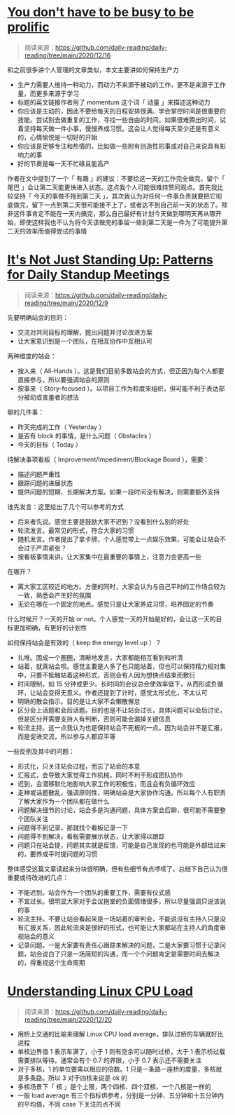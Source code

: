 # [You don't have to be busy to be prolific](https://thesephist.com/posts/momentum/)

> 阅读来源：https://github.com/daily-reading/daily-reading/tree/main/2020/12/16

和之前很多讲个人管理的文章类似，本文主要讲如何保持生产力

- 生产力需要人维持一种动力，而动力不来源于被动的工作，更不是来源于工作量，而更多来源于学习
- 标题的英文链接作者用了 momentum 这个词「 动量 」来描述这种动力
- 你应该是主动的，因此不要给每天的日程安排很满。学会掌控时间是很重要的技能。尝试别去做重复的工作，寻找一些自由的时间。如果很难腾出时间，试着坚持每天做一件小事，慢慢养成习惯。这会让人觉得每天至少还是有意义的，心情愉悦是一切好的开始
- 你应该是足够专注和热情的，比如做一些附有创造性的事或对自己来说具有影响力的事
- 好的节奏是每一天不忙碌且能高产

作者在文中提到了一个「 有趣 」的建议：不要给这一天的工作完全做完，留个「 尾巴 」会让第二天能更快进入状态。这点我个人可能很难持赞同观点。首先我比较坚持「 今天的事做不拖到第二天 」，其次我认为对任何一件事负责就要把它彻底做完，留下一点到第二天很可能接不上了，或者达不到自己前一天的状态了。除非这件事肯定不能在一天内搞完，那么自己最好有计划今天做到哪明天再从哪开始，即使这样我也不认为将今天该做完的事留一些到第二天是一件为了可能提升第二天的效率而值得尝试的事情

# [It's Not Just Standing Up: Patterns for Daily Standup Meetings](https://www.martinfowler.com/articles/itsNotJustStandingUp.html)

> 阅读来源：https://github.com/daily-reading/daily-reading/tree/main/2020/12/9

先要明确站会的目的：

- 交流对共同目标的理解，提出问题并讨论改进方案
- 让大家意识到是一个团队，在相互协作中互相认可

两种维度的站会：

- 按人来（ All-Hands ）。这是我们目前多数站会的方式，但正因为每个人都要直接参与，所以要强调站会的原则
- 按事来（ Story-focused ）。以项目工作为粒度来组织，但可能不利于表达部分被动或害羞者的想法

聊的几件事：

- 昨天完成的工作（ Yesterday ）
- 是否有 block 的事情，是什么问题（ Obstacles ）
- 今天的目标（ Today ）

待解决事项看板（ Improvement/Impediment/Blockage Board ），需要：

- 描述问题严重性
- 跟踪问题的进展状态
- 提供问题的短期、长期解决方案。如果一段时间没有解决，则需要额外支持

谁先发言：这里给出了几个可以参考的方式

- 后来者先说。感觉主要是鼓励大家不迟到？没看到什么别的好处
- 轮流发言。最常见的形式，符合大家的习惯
- 随机发言。作者提出了拿卡牌，个人感觉带上一点娱乐效果，可能会让站会不会过于严肃紧张？
- 按看板事情来讲。让大家集中在最重要的事情上，注意力会更高一些

在哪开？

- 离大家工区较近的地方。方便的同时，大家会认为与自己平时的工作场合较为一致，熟悉会产生好的氛围
- 无论在哪在一个固定的地点。感觉只是让大家养成习惯，培养固定的节奏

什么时候开？一天的开始 or not。个人感觉一天的开始是好的，会让这一天的目标更加明确，有更好的计划性

如何保持站会是有效的（ keep the energy level up ）？

- 扎堆。围成一个圈圈，清晰地发言，大家都能相互看到和听清
- 站着，就真站会呗。感觉主要是人多了也只能站着，但也可以保持精力相对集中，只要不抵触站着这种形式，否则会有人因为想快点结束而敷衍
- 时间限制，如 15 分钟或更少。长时间的会议总会使效率低下，从而形成负循环，让站会变得无意义。作者还提到了计时，感觉太形式化，不太认可
- 明确的散会指示。目的是让大家不会懒散懈怠
- 区分会上话题和会后话题。目的也是不让站会过长，具体问题可以会后讨论，但是区分开需要支持人有判断，否则可能会漏掉关键信息
- 轮流主持。这一点我认为也是保持站会不死板的一点。因为站会并不是汇报，而是促进交流，所以参与人都应平等

一些反例及其中的问题：

- 形式化，只关注站会过程，而忘了站会的本意
- 汇报式，会导致大家觉得工作机械，同时不利于形成团队协作
- 迟到，会潜移默化地影响大家工作的积极性，而且会有负循环效应
- 走神或话题散乱，强调原则性，明确站会是大家协作沟通，所以每个人有职责了解大家作为一个团队都在做什么
- 问题解决细节的讨论，站会多是沟通问题，具体方案会后聊，很可能不需要整个团队关注
- 问题得不到记录，那就找个看板记录一下
- 问题得不到解决，看板需要展示状态，让大家得以跟踪
- 问题只在站会提，问题其实就是反馈，可能是自己发现的也可能是外部给过来的，要养成平时提问题的习惯

整体感受这篇文章读起来分块很明确，但有些细节有点啰嗦了。总结下自己认为很重要或待改进的几点：

- 不能迟到。站会作为一个团队的重要工作，需要有仪式感
- 不宜过长。很明显大家对于会议拖堂的负面情绪很多，所以尽量强调只说该说的事
- 轮流主持。不要让站会看起来是一场站着的审判会，不能说没有主持人只是没有汇报关系，因此轮流来是很好的形式，也可能让大家都站在主持人的角度审视站会的意义
- 记录问题。一是大家要有责任心跟踪未解决的问题，二是大家要习惯于记录问题，站会说白了只是一场简短的沟通，而一个个问题肯定是需要时间去解决的，得重视这个生命周期

# [Understanding Linux CPU Load](https://scoutapm.com/blog/understanding-load-averages)

> 阅读来源：https://github.com/daily-reading/daily-reading/tree/main/2020/12/20

- 用桥上交通的比喻来理解 Linux CPU load average，排队过桥的车辆就好比进程
- 单核边界值 1 表示车满了，小于 1 则有空余可以随时过桥，大于 1 表示桥过载需要排队等待。通常会有个 0.7 的界限，小于 0.7 表示还不需要关注
- 对于多核，1 的单位要乘以相应的倍数。1 只是一条路一座桥的度量，多核就是多条路。所以 3 对于四核来说是 ok 的
- 多核场景下「 核 」是个上限，两个四核、四个双核、一个八核是一样的
- 一般 load average 有三个指标供参考，分别是一分钟、五分钟和十五分钟内的平均值，不同 case 下关注的点不同
